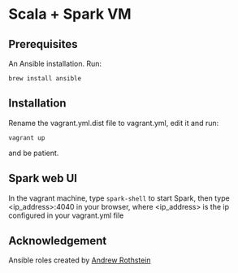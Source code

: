 # Scala + Spark VM

## Prerequisites

An Ansible installation. Run:

`brew install ansible`

## Installation

Rename the vagrant.yml.dist file to vagrant.yml, edit it and run:

`vagrant up`

and be patient.

## Spark web UI

In the vagrant machine, type `spark-shell` to start Spark, then type <ip_address>:4040 in your browser, where <ip_address> is the ip configured in your vagrant.yml file

## Acknowledgement

Ansible roles created by [Andrew Rothstein](https://galaxy.ansible.com/andrewrothstein/)
